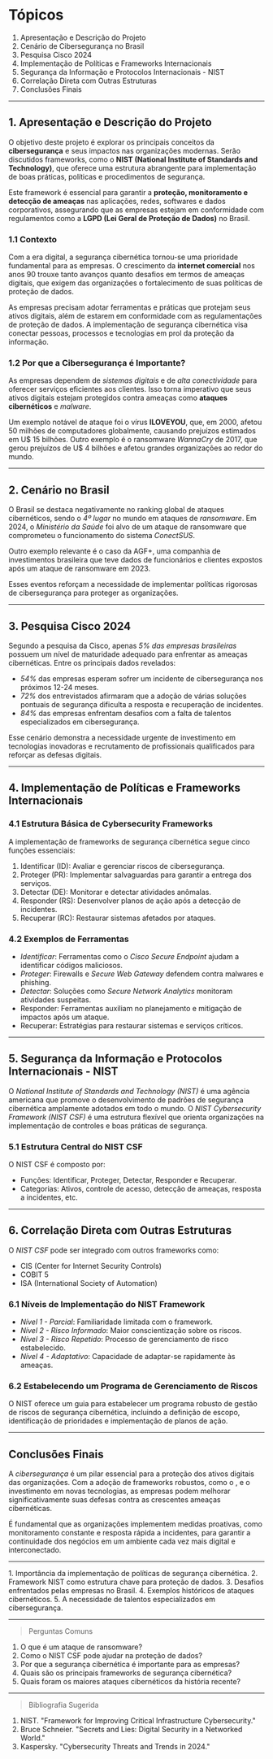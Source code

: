 
# Tópicos
1. Apresentação e Descrição do Projeto
2. Cenário de Cibersegurança no Brasil
3. Pesquisa Cisco 2024
4. Implementação de Políticas e Frameworks Internacionais
5. Segurança da Informação e Protocolos Internacionais - NIST
6. Correlação Direta com Outras Estruturas
7. Conclusões Finais

---

## 1. Apresentação e Descrição do Projeto
O objetivo deste projeto é explorar os principais conceitos da **cibersegurança** e seus impactos nas organizações modernas. Serão discutidos frameworks, como o **NIST (National Institute of Standards and Technology)**, que oferece uma estrutura abrangente para implementação de boas práticas, políticas e procedimentos de segurança.

Este framework é essencial para garantir a **proteção, monitoramento e detecção de ameaças** nas aplicações, redes, softwares e dados corporativos, assegurando que as empresas estejam em conformidade com regulamentos como a **LGPD (Lei Geral de Proteção de Dados)** no Brasil.

### 1.1 Contexto
Com a era digital, a segurança cibernética tornou-se uma prioridade fundamental para as empresas. O crescimento da **internet comercial** nos anos 90 trouxe tanto avanços quanto desafios em termos de ameaças digitais, que exigem das organizações o fortalecimento de suas políticas de proteção de dados. 

As empresas precisam adotar ferramentas e práticas que protejam seus ativos digitais, além de estarem em conformidade com as regulamentações de proteção de dados. A implementação de segurança cibernética visa conectar pessoas, processos e tecnologias em prol da proteção da informação.

### 1.2 Por que a Cibersegurança é Importante?
As empresas dependem de *sistemas digitais* e de *alta conectividade* para oferecer serviços eficientes aos clientes. Isso torna imperativo que seus ativos digitais estejam protegidos contra ameaças como **ataques cibernéticos** e *malware*. 

Um exemplo notável de ataque foi o vírus **ILOVEYOU**, que, em 2000, afetou 50 milhões de computadores globalmente, causando prejuízos estimados em U$ 15 bilhões. Outro exemplo é o ransomware *WannaCry* de 2017, que gerou prejuízos de U$ 4 bilhões e afetou grandes organizações ao redor do mundo.

---

## 2. Cenário no Brasil
O Brasil se destaca negativamente no ranking global de ataques cibernéticos, sendo o *4º lugar* no mundo em ataques de *ransomware*. Em 2024, o *Ministério da Saúde* foi alvo de um ataque de ransomware que comprometeu o funcionamento do sistema *ConectSUS*.

Outro exemplo relevante é o caso da AGF+, uma companhia de investimentos brasileira que teve dados de funcionários e clientes expostos após um ataque de ransomware em 2023.

Esses eventos reforçam a necessidade de implementar políticas rigorosas de cibersegurança para proteger as organizações.

---

## 3. Pesquisa Cisco 2024
Segundo a pesquisa da Cisco, apenas *5% das empresas brasileiras* possuem um nível de maturidade adequado para enfrentar as ameaças cibernéticas. Entre os principais dados revelados:

- *54%* das empresas esperam sofrer um incidente de cibersegurança nos próximos 12-24 meses.
- *72%* dos entrevistados afirmaram que a adoção de várias soluções pontuais de segurança dificulta a resposta e recuperação de incidentes.
- *84%* das empresas enfrentam desafios com a falta de talentos especializados em cibersegurança.

Esse cenário demonstra a necessidade urgente de investimento em tecnologias inovadoras e recrutamento de profissionais qualificados para reforçar as defesas digitais.

---

## 4. Implementação de Políticas e Frameworks Internacionais
### 4.1 Estrutura Básica de Cybersecurity Frameworks
A implementação de frameworks de segurança cibernética segue cinco funções essenciais:

1. Identificar (ID): Avaliar e gerenciar riscos de cibersegurança.
2. Proteger (PR): Implementar salvaguardas para garantir a entrega dos serviços.
3. Detectar (DE): Monitorar e detectar atividades anômalas.
4. Responder (RS): Desenvolver planos de ação após a detecção de incidentes.
5. Recuperar (RC): Restaurar sistemas afetados por ataques.

### 4.2 Exemplos de Ferramentas
- *Identificar*: Ferramentas como o *Cisco Secure Endpoint* ajudam a identificar códigos maliciosos.
- *Proteger*: Firewalls e *Secure Web Gateway* defendem contra malwares e phishing.
- *Detectar*: Soluções como *Secure Network Analytics* monitoram atividades suspeitas.
- Responder: Ferramentas auxiliam no planejamento e mitigação de impactos após um ataque.
- Recuperar: Estratégias para restaurar sistemas e serviços críticos.

---

## 5. Segurança da Informação e Protocolos Internacionais - NIST
O *National Institute of Standards and Technology (NIST)* é uma agência americana que promove o desenvolvimento de padrões de segurança cibernética amplamente adotados em todo o mundo. O *NIST Cybersecurity Framework (NIST CSF)* é uma estrutura flexível que orienta organizações na implementação de controles e boas práticas de segurança.

### 5.1 Estrutura Central do NIST CSF
O NIST CSF é composto por:
- Funções: Identificar, Proteger, Detectar, Responder e Recuperar.
- Categorias: Ativos, controle de acesso, detecção de ameaças, resposta a incidentes, etc.

---

## 6. Correlação Direta com Outras Estruturas
O *NIST CSF* pode ser integrado com outros frameworks como:
- CIS (Center for Internet Security Controls)
- COBIT 5
- ISA (International Society of Automation)

### 6.1 Níveis de Implementação do NIST Framework
- *Nível 1 - Parcial*: Familiaridade limitada com o framework.
- *Nível 2 - Risco Informado*: Maior conscientização sobre os riscos.
- *Nível 3 - Risco Repetido*: Processo de gerenciamento de risco estabelecido.
- *Nível 4 - Adaptativo*: Capacidade de adaptar-se rapidamente às ameaças.

### 6.2 Estabelecendo um Programa de Gerenciamento de Riscos
O NIST oferece um guia para estabelecer um programa robusto de gestão de riscos de segurança cibernética, incluindo a definição de escopo, identificação de prioridades e implementação de planos de ação.

---

## Conclusões Finais
A *cibersegurança* é um pilar essencial para a proteção dos ativos digitais das organizações. Com a adoção de frameworks robustos, como o <NIST>, e o investimento em novas tecnologias, as empresas podem melhorar significativamente suas defesas contra as crescentes ameaças cibernéticas.

É fundamental que as organizações implementem medidas proativas, como monitoramento constante e resposta rápida a incidentes, para garantir a continuidade dos negócios em um ambiente cada vez mais digital e interconectado.

---

<Pontos Relevantes do Artigo:>
1. Importância da implementação de políticas de segurança cibernética.
2. Framework NIST como estrutura chave para proteção de dados.
3. Desafios enfrentados pelas empresas no Brasil.
4. Exemplos históricos de ataques cibernéticos.
5. A necessidade de talentos especializados em cibersegurança.

---

>Perguntas Comuns
1. O que é um ataque de ransomware?
2. Como o NIST CSF pode ajudar na proteção de dados?
3. Por que a segurança cibernética é importante para as empresas?
4. Quais são os principais frameworks de segurança cibernética?
5. Quais foram os maiores ataques cibernéticos da história recente?

---

>Bibliografia Sugerida
1. NIST. "Framework for Improving Critical Infrastructure Cybersecurity."
2. Bruce Schneier. "Secrets and Lies: Digital Security in a Networked World."
3. Kaspersky. "Cybersecurity Threats and Trends in 2024."


